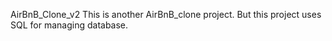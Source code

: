 AirBnB_Clone_v2
This is another AirBnB_clone project. But this project uses SQL for managing database.